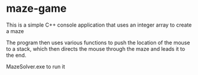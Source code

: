 # maze-game

This is a simple C++ console application that uses an integer array to create a maze

The program then uses various functions to push the location of the mouse to a stack, 
which then directs the mouse through the maze and leads it to the end. 

MazeSolver.exe to run it
